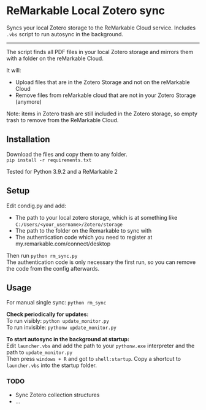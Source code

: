 # ReMarkable Local Zotero sync
Syncs your local Zotero storage to the ReMarkable Cloud service. Includes `.vbs` script to run autosync in the background.  

---

The script finds all PDF files in your local Zotero storage and mirrors them with a folder on the reMarkable Cloud.  

It will:
* Upload files that are in the Zotero Storage and not on the reMarkable Cloud  
* Remove files from reMarkable cloud that are not in your Zotero Storage (anymore)  

Note: items in Zotero trash are still included in the Zotero storage, so empty trash to remove from the ReMarkable Cloud.  

## Installation
Download the files and copy them to any folder.  
`pip install -r requirements.txt`  

Tested for Python 3.9.2 and a ReMarkable 2

## Setup
Edit condig.py and add:
* The path to your local zotero storage, which is at something like `C:/Users/<your_username>/Zotero/storage`
* The path to the folder on the Remarkable to sync with
* The authentication code which you need to register at my.remarkable.com/connect/desktop

Then run `python rm_sync.py`  
The authentication code is only necessary the first run, so you can remove the code from the config afterwards.  

## Usage
For manual single sync: `python rm_sync`  

**Check periodically for updates:**  
To run visibly: `python update_monitor.py`  
To run invisible: `pythonw update_monitor.py`  

**To start autosync in the background at startup:**  
Edit `launcher.vbs` and add the path to your `pythonw.exe` interpreter and the path to `update_monitor.py`  
Then press `windows + R` and got to `shell:startup`. Copy a shortcut to `launcher.vbs` into the startup folder.


### TODO
* Sync Zotero collection structures
* ...
